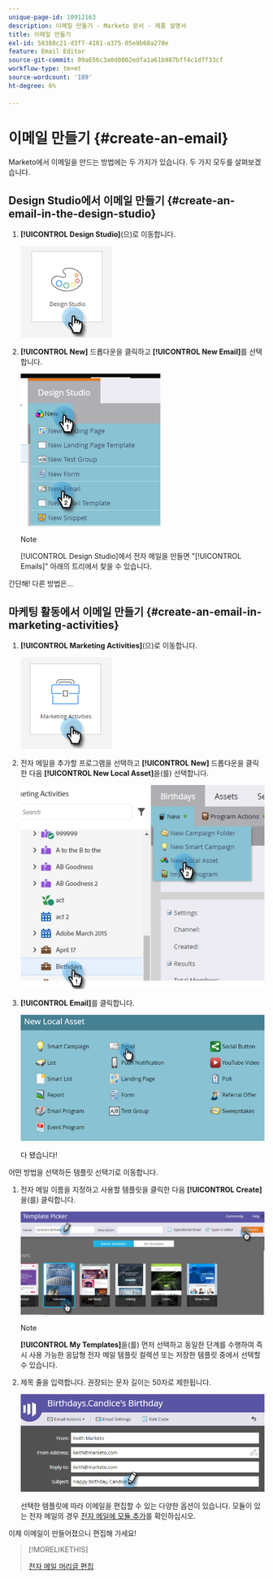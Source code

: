 ```yaml
---
unique-page-id: 10912163
description: 이메일 만들기 - Marketo 문서 - 제품 설명서
title: 이메일 만들기
exl-id: 58388c21-d3f7-4101-a375-05e9b68a278e
feature: Email Editor
source-git-commit: 09a656c3a0d0002edfa1a61b987bff4c1dff33cf
workflow-type: tm+mt
source-wordcount: '189'
ht-degree: 6%

---
```


# 이메일 만들기 {#create-an-email}

Marketo에서 이메일을 만드는 방법에는 두 가지가 있습니다. 두 가지 모두를 살펴보겠습니다.

## Design Studio에서 이메일 만들기 {#create-an-email-in-the-design-studio}

1. **[!UICONTROL Design Studio]**(으)로 이동합니다.

   ![](assets/create-an-email-1.png)

1. **[!UICONTROL New]** 드롭다운을 클릭하고 **[!UICONTROL New Email]**&#x200B;를 선택합니다.

   ![](assets/create-an-email-2.png)

   >[!NOTE]
   >
   >[!UICONTROL Design Studio]에서 전자 메일을 만들면 &quot;[!UICONTROL Emails]&quot; 아래의 트리에서 찾을 수 있습니다.

간단해! 다른 방법은...

## 마케팅 활동에서 이메일 만들기 {#create-an-email-in-marketing-activities}

1. **[!UICONTROL Marketing Activities]**(으)로 이동합니다.

   ![](assets/create-an-email-3.png)

1. 전자 메일을 추가할 프로그램을 선택하고 **[!UICONTROL New]** 드롭다운을 클릭한 다음 **[!UICONTROL New Local Asset]**&#x200B;을(를) 선택합니다.

   ![](assets/create-an-email-4.png)

1. **[!UICONTROL Email]**&#x200B;를 클릭합니다.

   ![](assets/create-an-email-5.png)

   다 됐습니다!

어떤 방법을 선택하든 템플릿 선택기로 이동합니다.

1. 전자 메일 이름을 지정하고 사용할 템플릿을 클릭한 다음 **[!UICONTROL Create]**&#x200B;을(를) 클릭합니다.

   ![](assets/create-an-email-6.png)

   >[!NOTE]
   >
   >**[!UICONTROL My Templates]**&#x200B;을(를) 먼저 선택하고 동일한 단계를 수행하여 즉시 사용 가능한 응답형 전자 메일 템플릿 컬렉션 또는 저장한 템플릿 중에서 선택할 수 있습니다.

1. 제목 줄을 입력합니다. 권장되는 문자 길이는 50자로 제한됩니다.

   ![](assets/create-an-email-7.png)

   선택한 템플릿에 따라 이메일을 편집할 수 있는 다양한 옵션이 있습니다. 모듈이 있는 전자 메일의 경우 [전자 메일에 모듈 추가](/help/marketo/product-docs/email-marketing/general/email-editor-2/add-modules-to-your-email.md)를 확인하십시오.

이제 이메일이 만들어졌으니 편집해 가세요!

>[!MORELIKETHIS]
>
>[전자 메일 머리글 편집](/help/marketo/product-docs/email-marketing/general/creating-an-email/edit-your-email-header.md)
